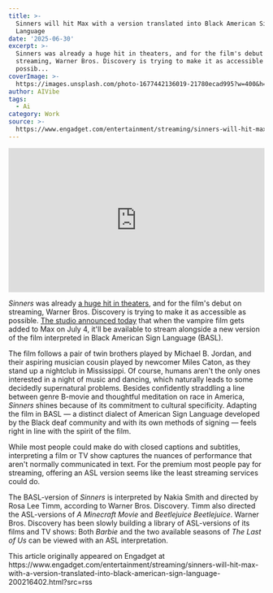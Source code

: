 ```yaml
---
title: >-
  Sinners will hit Max with a version translated into Black American Sign
  Language
date: '2025-06-30'
excerpt: >-
  Sinners was already a huge hit in theaters, and for the film's debut on
  streaming, Warner Bros. Discovery is trying to make it as accessible as
  possib...
coverImage: >-
  https://images.unsplash.com/photo-1677442136019-21780ecad995?w=400&h=200&fit=crop&auto=format
author: AIVibe
tags:
  - Ai
category: Work
source: >-
  https://www.engadget.com/entertainment/streaming/sinners-will-hit-max-with-a-version-translated-into-black-american-sign-language-200216402.html?src=rss
---
```

<div id="d1ac2dadc6f8417a9ad426f010491ef9"><div style="left:0;width:100%;height:0;position:relative;padding-bottom:56.25%;"><iframe src="https://www.youtube.com/embed/l2h2lC0vlX4?rel=0" style="top:0;left:0;width:100%;height:100%;position:absolute;border:0;" allowfullscreen scrolling="no" data-embed-domain="www.youtube.com"></iframe></div></div>
<p><em>Sinners</em> was already <a data-i13n="elm:context_link;elmt:doNotAffiliate;cpos:1;pos:1" class="no-affiliate-link" href="https://www.nytimes.com/2025/05/10/business/media/sinners-box-office-horror.html">a huge hit in theaters</a>, and for the film's debut on streaming, Warner Bros. Discovery is trying to make it as accessible as possible. <a data-i13n="elm:context_link;elmt:doNotAffiliate;cpos:2;pos:1" class="no-affiliate-link" href="https://press.wbd.com/us/media-release/max/sinners-black-american-sign-language-basl-debuts-july-4-us-max">The studio announced today</a> that when the vampire film gets added to Max on July 4, it'll be available to stream alongside a new version of the film interpreted in Black American Sign Language (BASL).</p>
<p>The film follows a pair of twin brothers played by Michael B. Jordan, and their aspiring musician cousin played by newcomer Miles Caton, as they stand up a nightclub in Mississippi. Of course, humans aren't the only ones interested in a night of music and dancing, which naturally leads to some decidedly supernatural problems. Besides confidently straddling a line between genre B-movie and thoughtful meditation on race in America, <em>Sinners</em> shines because of its commitment to cultural specificity. Adapting the film in BASL — a distinct dialect of American Sign Language developed by the Black deaf community and with its own methods of signing — feels right in line with the spirit of the film.</p>
<span id="end-legacy-contents"></span><p>While most people could make do with closed captions and subtitles, interpreting a film or TV show captures the nuances of performance that aren't normally communicated in text. For the premium most people pay for streaming, offering an ASL version seems like the least streaming services could do.</p>
<p>The BASL-version of <em>Sinners </em>is interpreted by Nakia Smith and directed by Rosa Lee Timm, according to Warner Bros. Discovery. Timm also directed the ASL-versions of <em>A Minecraft Movie</em> and <em>Beetlejuice Beetlejuice</em>. Warner Bros. Discovery has been slowly building a library of ASL-versions of its films and TV shows: Both <em>Barbie</em> and the two available seasons of <em>The Last of Us </em>can be viewed with an ASL interpretation.</p>This article originally appeared on Engadget at https://www.engadget.com/entertainment/streaming/sinners-will-hit-max-with-a-version-translated-into-black-american-sign-language-200216402.html?src=rss
